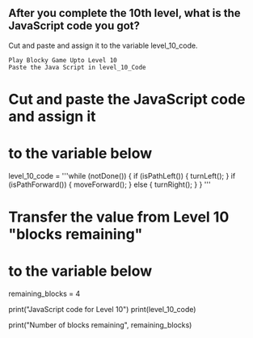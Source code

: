 ## After you complete the 10th level, what is the JavaScript code you got? 
Cut and paste and assign it to the variable level_10_code.
```
Play Blocky Game Upto Level 10 
Paste the Java Script in level_10_Code
```
# Cut and paste the JavaScript code and assign it 
# to the variable below 

level_10_code = '''while (notDone()) {
  if (isPathLeft()) {
    turnLeft();
  }
  if (isPathForward()) {
    moveForward();
  } else {
    turnRight();
  }
} '''




# Transfer the value from Level 10 "blocks remaining"
# to the variable below 

remaining_blocks = 4


print("JavaScript code for Level 10")
print(level_10_code)

print("Number of blocks remaining", remaining_blocks)

